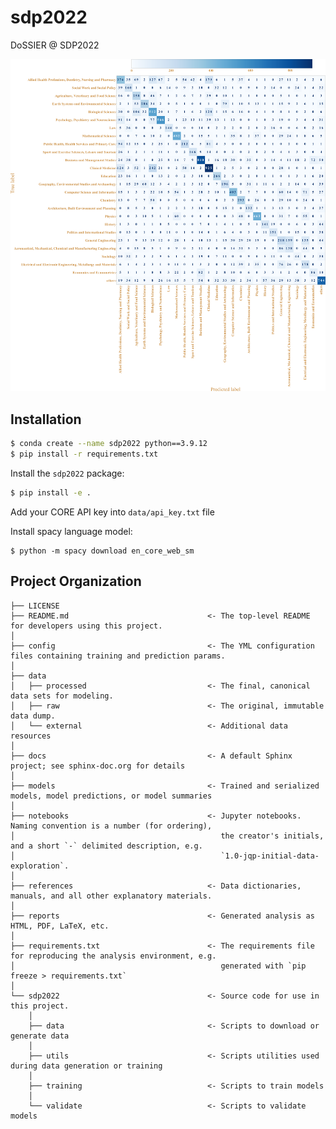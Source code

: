 sdp2022
==============================

DoSSIER @ SDP2022

![My Image](./reports/conf.png)
## Installation

```bash
$ conda create --name sdp2022 python==3.9.12
$ pip install -r requirements.txt
```

Install the `sdp2022` package:

```bash
$ pip install -e .
```

Add your CORE API key into `data/api_key.txt` file


Install spacy language model:

```nashorn js
$ python -m spacy download en_core_web_sm
```


Project Organization
------------

    ├── LICENSE
    ├── README.md                               <- The top-level README for developers using this project.
    │
    ├── config                                  <- The YML configuration files containing training and prediction params.
    │
    ├── data
    │   ├── processed                           <- The final, canonical data sets for modeling.
    │   ├── raw                                 <- The original, immutable data dump.
    │   └── external                            <- Additional data resources
    │
    ├── docs                                    <- A default Sphinx project; see sphinx-doc.org for details
    │
    ├── models                                  <- Trained and serialized models, model predictions, or model summaries
    │
    ├── notebooks                               <- Jupyter notebooks. Naming convention is a number (for ordering),
    │                                              the creator's initials, and a short `-` delimited description, e.g.
    │                                              `1.0-jqp-initial-data-exploration`.
    │
    ├── references                              <- Data dictionaries, manuals, and all other explanatory materials.
    │
    ├── reports                                 <- Generated analysis as HTML, PDF, LaTeX, etc.
    │
    ├── requirements.txt                        <- The requirements file for reproducing the analysis environment, e.g.
    │                                              generated with `pip freeze > requirements.txt`
    │
    └── sdp2022                                 <- Source code for use in this project.
        │
        ├── data                                <- Scripts to download or generate data
        │
        ├── utils                               <- Scripts utilities used during data generation or training
        │
        ├── training                            <- Scripts to train models
        │
        └── validate                            <- Scripts to validate models
